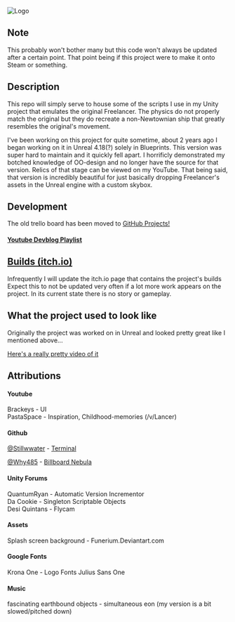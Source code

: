 ![Logo](http://puu.sh/BOnM6/25f132a181.png)

## Note

This probably won't bother many but this code won't always be updated after a certain point. That point being if this project were to make it onto Steam or something.

## Description

This repo will simply serve to house some of the scripts I use in my Unity project that emulates the original Freelancer.
The physics do not properly match the original but they do recreate a non-Newtownian ship that greatly resembles the original's movement.

I've been working on this project for quite sometime, about 2 years ago I began working on it in Unreal 4.18(?) solely in Blueprints. This version was super hard to maintain and it quickly fell apart. I horrificly demonstrated my botched knowledge of OO-design and no longer have the source for that version. Relics of that stage can be viewed on my YouTube. That being said, that version is incredibly beautiful for just basically dropping Freelancer's assets in the Unreal engine with a custom skybox. 

## Development

The old trello board has been moved to [GitHub Projects!](https://github.com/tsny/ProjectLonestar/projects/1)

#### [Youtube Devblog Playlist](https://www.youtube.com/embed/videoseries?list=PLJBwf54kzZ-DsLQSUhFRbUjZXIO6FOq_4)

## [Builds (itch.io)](https://tsny.itch.io/project-lonestar)

Infrequently I will update the itch.io page that contains the project's builds
Expect this to not be updated very often if a lot more work appears on the project.
In its current state there is no story or gameplay.

## What the project used to look like 

Originally the project was worked on in Unreal and looked pretty great like I mentioned above...

[Here's a really pretty video of it](https://www.youtube.com/watch?v=ATOh75c0bQc&index=19&list=PLJBwf54kzZ-DsLQSUhFRbUjZXIO6FOq_4&t=0s)

## Attributions

#### Youtube
Brackeys - UI   
PastaSpace - Inspiration, Childhood-memories (/v/Lancer)

#### Github
[@Stillwwater](https://github.com/stillwwater) - [Terminal](https://github.com/stillwwater/command_terminal)

[@Why485](https://www.youtube.com/user/Why485) - [Billboard Nebula](https://github.com/brihernandez/BillboardNebula)

#### Unity Forums
QuantumRyan - Automatic Version Incrementor  
Da Cookie - Singleton Scriptable Objects  
Desi Quintans - Flycam  

#### Assets
Splash screen background - Funerium.Deviantart.com

#### Google Fonts
Krona One - Logo Fonts
Julius Sans One

#### Music
fascinating earthbound objects - simultaneous eon (my version is a bit slowed/pitched down) 

